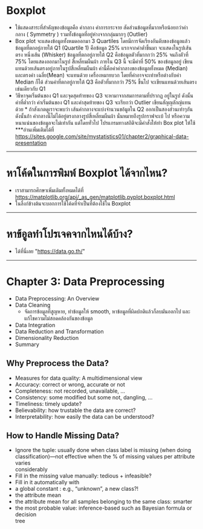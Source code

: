 # Boxplot 
* ใช้แสดงสาระที่สำคัญของข้อมูลคือ ค่ากลาง ค่าการกระจาย สัดส่วนข้อมูลที่มากหรือน้อยกว่าค่ากลาง ( Symmetry ) รวมทั้งข้อมูลที่อยู่ห่างจากกลุ่มมากๆ (Outlier)
* Box plot จะแสดงข้อมูลทั้งหมดออกมา 3 Quartiles โดยมีการจัดเรียงอันดับของข้อมูลแล้ว ข้อมูลที่ตกอยู่ภายใต้ Q1 (Quartile 1) คือข้อมูล 25% แรกจากค่าต่ำขึ้นมา จะแสดงในรูปเส้นตรง หนึ่งเส้น (Whisker)  ข้อมูลที่ตกอยู่ภายใต้ Q2 คือข้อมูลตัวที่มากกว่า 25% จนถึงตัวที่ 75% โดยแสดงออกมาในรูป สี่เหลี่ยมผืนผ้า ภายใน Q3 นี้ จะมีค่าที่ 50% ของข้อมูลอยู่ เขียนแทนด้วยเส้นตรงอยู่ภายในรูปสี่เหลี่ยมผืนผ้า ค่านี้คือค่าค่ากลางของข้อมูลทั้งหมด (Median)  และตรงค่า เฉลี่ย(Mean) จะแทนด้วย เครื่องหมายบวก โดยที่ค่าอาจจะเท่าหรือต่างกับค่า Median ก็ได้  ส่วนค่าที่ตกอยู่ภายใต้ Q3 คือตัวที่มากกว่า 75% ขึ้นไป จะเขียนแทนด้วยเส้นตรง เช่นเดียวกับ Q1
* วิธีหาจุดเริ่มต้นของ Q1  และจุดสุดท้ายของ Q3 จะหามาจากสมการตามที่ปรากฏ อยู่ในรูป ดังนั้น ค่าที่ต่ำกว่า ค่าเริ่มต้นของ Q1 และค่าสุดท้ายของ Q3 จะเรียกว่า Outlier เขียนสัญญลักญ์แทนด้วย * ถ้าสังเกตดูเราจะพบว่า เส้นค่ากลางจะแบ่งจำนวนขอ้มูลใน Q2 ออกเป็นสองส่วนเท่าๆกัน ดังนั้นถ้า ค่ากลางนี้ไม่ได้อยู่ตรงกลางรูปสี่เหลี่ยมผืนผ้า นั่นหมายถึงรูปกราฟจะเบ้ ไป หรือความหนาแน่นของข้อมูลจะไม่เท่ากัน   แต่โดยทั่วไป โปรแกรมทางสถิติจะมีคำสั่งให้ทำ Box plot ให้ใช้
***อ่านเพิ่มเติมได้ที่ https://sites.google.com/site/mystatistics01/chapter2/graphical-data-presentation
- - -
# หาโค้ดในการพิมพ์ Boxplot ได้จากไหน?
* เราสามารถศึกษาเพิ่มเติมทั้งหมดได้ที่ https://matplotlib.org/api/_as_gen/matplotlib.pyplot.boxplot.html
* ในลิ้งก์ข้างต้นจะบอกการใช้โค้ดที่จำเป็นที่ต้องใช้ใน Boxplot
- - -
# หาข้อูลทำโปรเจคจากไหนได้บ้าง?
* ได้ที่นี่เลย "https://data.go.th/" 
- - - 
# Chapter 3: Data Preprocessing
* Data	Preprocessing:	An	Overview
* Data	Cleaning
  * จัดการข้อมูลที่สูญหาย, ทำข้อมูลให้ smooth, หาข้อมูลที่ผิดปกติแล้วก็ลบมันออกไป และแก้ไขความไม่สอดคล้องกันของข้อมูล
* Data	Integration
* Data	Reduction	and	Transformation
* Dimensionality	Reduction
* Summary
## Why Preprocess the Data?
* Measures	for	data	quality:	A	multidimensional	view
* Accuracy:	correct	or	wrong,	accurate	or	not
* Completeness:	not	recorded,	unavailable,	…
* Consistency:	some	modified	but	some	not,	dangling,	…
* Timeliness:	timely	update?	
* Believability:	how	trustable	the	data	are	correct?
* Interpretability:	how	easily	the	data	can	be	understood?
## How to Handle Missing Data?
* Ignore	the	tuple:	usually	done	when	class	label	is	missing	(when	doing	
classification)—not	effective	when	the	%	of	missing	values	per	attribute	varies	
considerably
* Fill	in	the	missing	value	manually:	tedious	+	infeasible?
* Fill	in	it	automatically	with
* a	global	constant	:	e.g.,	“unknown”,	a	new	class?!	
* the	attribute	mean
* the	attribute	mean	for	all	samples	belonging	to	the	same	class:	smarter
* the	most	probable	value:	inference-based	such	as	Bayesian	formula	or	decision	
tree

